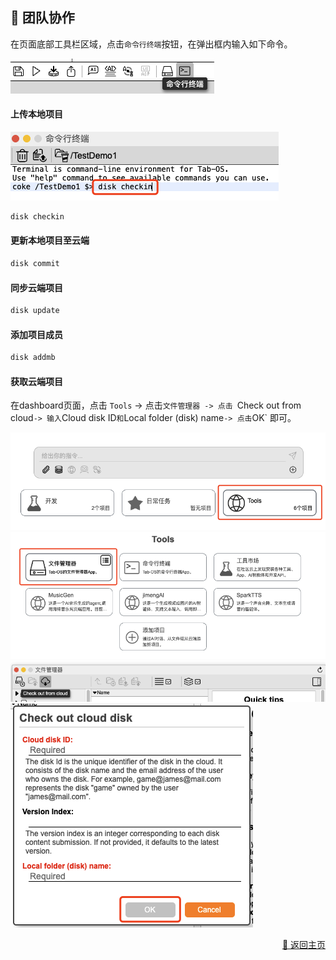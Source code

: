 ## 👥 团队协作

在页面底部工具栏区域，点击`命令行终端`按钮，在弹出框内输入如下命令。
<div><img src="../assets/upload_project1_cn.jpg" alt="upload_project1" /></div>

#### 上传本地项目

<div><img src="../assets/upload_project2_cn.jpg" alt="upload_project2" /></div>

```bash
disk checkin
```

#### 更新本地项目至云端

```bash
disk commit
```

#### 同步云端项目

```bash
disk update
```

#### 添加项目成员

```bash
disk addmb
```

#### 获取云端项目

在dashboard页面，点击 `Tools` -> 点击`文件管理器 -> 点击 `Check out from cloud` -> 输入 `Cloud disk ID` 和 `Local folder (disk) name` -> 点击 `OK` 即可。

<div><img src="../assets/get_cloud_project1_cn.jpg" alt="get_cloud_project1" /></div>
<div><img src="../assets/get_cloud_project2_cn.jpg" alt="get_cloud_project2" /></div>
<div><img src="../assets/get_cloud_project3_cn.jpg" alt="get_cloud_project3" /></div>
<div><img src="../assets/get_cloud_project4_cn.jpg" alt="get_cloud_project4" /></div>


<p align="right" >
  <a href="../README-zh_CN.md">
    🔗 返回主页
  </a>
</p>